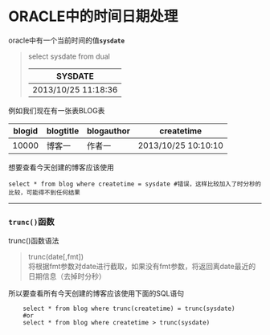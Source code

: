 <h1 class="wmd-title" id="oracle中的时间日期处理">ORACLE中的时间日期处理</h1>

<p>oracle中有一个当前时间的值<strong><code>sysdate</code></strong></p>

<blockquote>
  <p>select sysdate from dual</p>
  
  <table>
<thead>
<tr>
  <th>SYSDATE</th>
</tr>
</thead>
<tbody><tr>
  <td>2013/10/25 11:18:36</td>
</tr>
</tbody></table>

</blockquote>

<p>例如我们现在有一张表BLOG表</p>

<table>
<thead>
<tr>
  <th>blogid</th>
  <th>blogtitle</th>
  <th>blogauthor</th>
  <th>createtime</th>
</tr>
</thead>
<tbody><tr>
  <td>10000</td>
  <td>博客一</td>
  <td>作者一</td>
  <td>2013/10/25 10:10:10</td>
</tr>
</tbody></table>


<p>想要查看今天创建的博客应该使用</p>

<pre><code>select * from blog where createtime = sysdate #错误，这样比较加入了时分秒的比较，可能得不到任何结果
</code></pre>

<hr>

<h3 class="wmd-title" id="trunc函数"><strong><code>trunc()</code></strong>函数</h3>

<p>trunc()函数语法</p>

<blockquote>
  <p>trunc(date[,fmt]) <br>
  将根据fmt参数对date进行截取，如果没有fmt参数，将返回离date最近的日期信息（去掉时分秒）</p>
</blockquote>

<p>所以要查看所有今天创建的博客应该使用下面的SQL语句</p>

<pre class="prettyprint prettyprinted" style=""><code class="language- sql"><span class="pln">    </span><span class="kwd">select</span><span class="pln"> </span><span class="pun">*</span><span class="pln"> </span><span class="kwd">from</span><span class="pln"> blog </span><span class="kwd">where</span><span class="pln"> trunc</span><span class="pun">(</span><span class="pln">createtime</span><span class="pun">)</span><span class="pln"> </span><span class="pun">=</span><span class="pln"> trunc</span><span class="pun">(</span><span class="pln">sysdate</span><span class="pun">)</span><span class="pln">
    </span><span class="com">#or</span><span class="pln">
    </span><span class="kwd">select</span><span class="pln"> </span><span class="pun">*</span><span class="pln"> </span><span class="kwd">from</span><span class="pln"> blog </span><span class="kwd">where</span><span class="pln"> createtime </span><span class="pun">&gt;</span><span class="pln"> trunc</span><span class="pun">(</span><span class="pln">sysdate</span><span class="pun">)</span></code></pre>

<pre><code>
</code></pre>